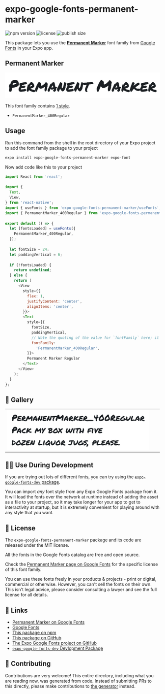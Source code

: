 # expo-google-fonts-permanent-marker

![npm version](https://flat.badgen.net/npm/v/expo-google-fonts-permanent-marker)
![license](https://flat.badgen.net/github/license/expo/google-fonts)
![publish size](https://flat.badgen.net/packagephobia/install/expo-google-fonts-permanent-marker)

This package lets you use the [**Permanent Marker**](https://fonts.google.com/specimen/Permanent+Marker) font family from [Google Fonts](https://fonts.google.com/) in your Expo app.

## Permanent Marker

![Permanent Marker](./font-family.png)

This font family contains [1 style](#-gallery).

- `PermanentMarker_400Regular`

## Usage

Run this command from the shell in the root directory of your Expo project to add the font family package to your project
```sh
expo install expo-google-fonts-permanent-marker expo-font
```

Now add code like this to your project
```js
import React from 'react';

import {
  Text,
  View,
} from 'react-native';
import { useFonts } from 'expo-google-fonts-permanent-marker/useFonts';
import { PermanentMarker_400Regular } from 'expo-google-fonts-permanent-marker/400Regular';

export default () => {
  let [fontsLoaded] = useFonts({
    PermanentMarker_400Regular,
  });

  let fontSize = 24;
  let paddingVertical = 6;

  if (!fontsLoaded) {
    return undefined;
  } else {
    return (
      <View
        style={{
          flex: 1,
          justifyContent: 'center',
          alignItems: 'center',
        }}>
        <Text
          style={{
            fontSize,
            paddingVertical,
            // Note the quoting of the value for `fontFamily` here; it expects a string!
            fontFamily:
              'PermanentMarker_400Regular',
          }}>
          Permanent Marker Regular
        </Text>
      </View>
    );
  }
};

```

## 🔡 Gallery


||||
|-|-|-|
|![PermanentMarker_400Regular](.//400Regular/PermanentMarker_400Regular.ttf.png)||||


## 👩‍💻 Use During Development

If you are trying out lots of different fonts, you can try using the [`expo-google-fonts-dev` package](https://github.com/freeboub/google-fonts/tree/master/font-packages/dev#readme).

You can import *any* font style from any Expo Google Fonts package from it. It will load the fonts
over the network at runtime instead of adding the asset as a file to your project, so it may take longer
for your app to get to interactivity at startup, but it is extremely convenient
for playing around with any style that you want.

## 📖 License

The `expo-google-fonts-permanent-marker` package and its code are released under the MIT license.

All the fonts in the Google Fonts catalog are free and open source.

Check the [Permanent Marker page on Google Fonts](https://fonts.google.com/specimen/Permanent+Marker) for the specific license of this font family.

You can use these fonts freely in your products & projects - print or digital, commercial or otherwise. However, you can't sell the fonts on their own. This isn't legal advice, please consider consulting a lawyer and see the full license for all details.

## 🔗 Links

- [Permanent Marker on Google Fonts](https://fonts.google.com/specimen/Permanent+Marker)
- [Google Fonts](https://fonts.google.com/)
- [This package on npm](https://www.npmjs.com/package/expo-google-fonts-permanent-marker)
- [This package on GitHub](https://github.com/freeboub/google-fonts/tree/master/font-packages/permanent-marker)
- [The Expo Google Fonts project on GitHub](https://github.com/freeboub/google-fonts)
- [`expo-google-fonts-dev` Devlopment Package](https://github.com/freeboub/google-fonts/tree/master/font-packages/dev)

## 🤝 Contributing

Contributions are very welcome! This entire directory, including what you are reading now, was generated from code. Instead of submitting PRs to this directly, please make contributions to [the generator](https://github.com/freeboub/google-fonts/tree/master/packages/generator) instead.
